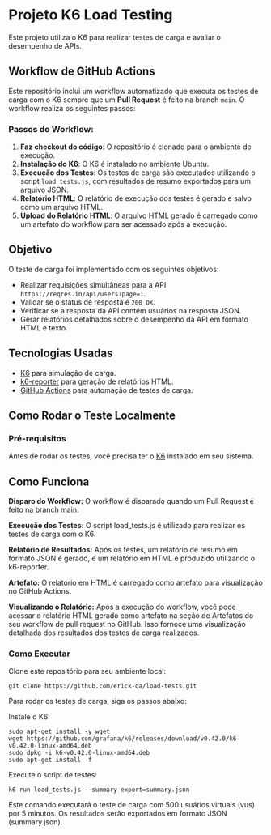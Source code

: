 # Projeto K6 Load Testing

Este projeto utiliza o K6 para realizar testes de carga e avaliar o desempenho de APIs.

## Workflow de GitHub Actions

Este repositório inclui um workflow automatizado que executa os testes de carga com o K6 sempre que um **Pull Request** é feito na branch `main`. O workflow realiza os seguintes passos:

### Passos do Workflow:

1. **Faz checkout do código**: O repositório é clonado para o ambiente de execução.
2. **Instalação do K6**: O K6 é instalado no ambiente Ubuntu.
3. **Execução dos Testes**: Os testes de carga são executados utilizando o script `load_tests.js`, com resultados de resumo exportados para um arquivo JSON.
4. **Relatório HTML**: O relatório de execução dos testes é gerado e salvo como um arquivo HTML.
5. **Upload do Relatório HTML**: O arquivo HTML gerado é carregado como um artefato do workflow para ser acessado após a execução.


## Objetivo

O teste de carga foi implementado com os seguintes objetivos:

- Realizar requisições simultâneas para a API `https://reqres.in/api/users?page=1`.
- Validar se o status de resposta é `200 OK`.
- Verificar se a resposta da API contém usuários na resposta JSON.
- Gerar relatórios detalhados sobre o desempenho da API em formato HTML e texto.

## Tecnologias Usadas

- [K6](https://k6.io/) para simulação de carga.
- [k6-reporter](https://github.com/benc-uk/k6-reporter) para geração de relatórios HTML.
- [GitHub Actions](https://github.com/features/actions) para automação de testes de carga.

## Como Rodar o Teste Localmente

### Pré-requisitos

Antes de rodar os testes, você precisa ter o [K6](https://k6.io/docs/getting-started/) instalado em seu sistema.

## Como Funciona
**Disparo do Workflow:** O workflow é disparado quando um Pull Request é feito na branch main.

**Execução dos Testes:** O script load_tests.js é utilizado para realizar os testes de carga com o K6.

**Relatório de Resultados:** Após os testes, um relatório de resumo em formato JSON é gerado, e um relatório em HTML é produzido utilizando o k6-reporter.

**Artefato:** O relatório em HTML é carregado como artefato para visualização no GitHub Actions.

**Visualizando o Relatório:** Após a execução do workflow, você pode acessar o relatório HTML gerado como artefato na seção de Artefatos do seu workflow de pull request no GitHub. Isso fornece uma visualização detalhada dos resultados dos testes de carga realizados.

### Como Executar

Clone este repositório para seu ambiente local:

`git clone https://github.com/erick-qa/load-tests.git`

Para rodar os testes de carga, siga os passos abaixo:

Instale o K6:
```
sudo apt-get install -y wget
wget https://github.com/grafana/k6/releases/download/v0.42.0/k6-v0.42.0-linux-amd64.deb
sudo dpkg -i k6-v0.42.0-linux-amd64.deb
sudo apt-get install -f
```

Execute o script de testes:

`k6 run load_tests.js --summary-export=summary.json`

Este comando executará o teste de carga com 500 usuários virtuais (vus) por 5 minutos. Os resultados serão exportados em formato JSON (summary.json).


